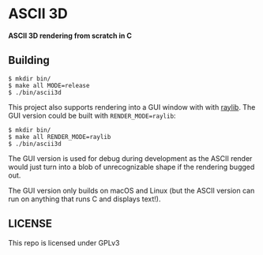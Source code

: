 # ASCII 3D

**ASCII 3D rendering from scratch in C**

## Building

```
$ mkdir bin/
$ make all MODE=release
$ ./bin/ascii3d
```

This project also supports rendering into a GUI window with with [raylib](https://github.com/raysan5/raylib).
The GUI version could be built with `RENDER_MODE=raylib`:

```
$ mkdir bin/
$ make all RENDER_MODE=raylib
$ ./bin/ascii3d
```

The GUI version is used for debug during development as the ASCII render would just turn into a blob of unrecognizable shape if the rendering bugged out.

The GUI version only builds on macOS and Linux (but the ASCII version can run on anything that runs C and displays text!).

## LICENSE

This repo is licensed under GPLv3

